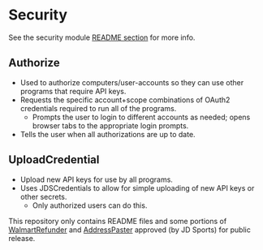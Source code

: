 # Security

See the security module [README section](https://github.com/Patricol/JDSports-public/tree/master/JDSModules#security) for more info.

## Authorize
* Used to authorize computers/user-accounts so they can use other programs that require API keys.
* Requests the specific account+scope combinations of OAuth2 credentials required to run all of the programs.
  * Prompts the user to login to different accounts as needed; opens browser tabs to the appropriate login prompts.
* Tells the user when all authorizations are up to date.

## UploadCredential
* Upload new API keys for use by all programs.
* Uses JDSCredentials to allow for simple uploading of new API keys or other secrets.
  * Only authorized users can do this.

This repository only contains README files and some portions of [WalmartRefunder](https://github.com/Patricol/JDSports-public/tree/master/WalmartRefunder#walmartrefunder) and [AddressPaster](https://github.com/Patricol/JDSports-public/tree/master/AddressPaster#address-paster) approved (by JD Sports) for public release.
